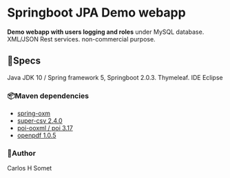 # Springboot JPA Demo webapp

**Demo webapp with users logging and roles** under MySQL database. XML/JSON Rest services.
non-commercial purpose.


## 📝Specs 
Java JDK 10 / Spring framework 5, Springboot 2.0.3. Thymeleaf.
IDE Eclipse


### 📦Maven dependencies

- [spring-oxm](https://mvnrepository.com/artifact/org.springframework/spring-oxm/5.0.8.RELEASE)
- [super-csv 2.4.0](https://github.com/super-csv/super-csv)
- [poi-ooxml / poi 3.17](https://mvnrepository.com/artifact/org.apache.poi/poi-ooxml/3.17)
- [openpdf 1.0.5](https://github.com/LibrePDF/OpenPDF)

### 👤Author
Carlos H Somet
